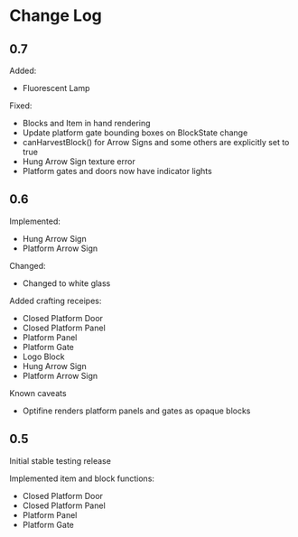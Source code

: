 Change Log
==========

0.7
---

Added:

* Fluorescent Lamp

Fixed:

* Blocks and Item in hand rendering
* Update platform gate bounding boxes on BlockState change
* canHarvestBlock() for Arrow Signs and some others are explicitly set to true
* Hung Arrow Sign texture error
* Platform gates and doors now have indicator lights

0.6
---

Implemented:

* Hung Arrow Sign
* Platform Arrow Sign

Changed:

* Changed to white glass

Added crafting receipes:

* Closed Platform Door
* Closed Platform Panel
* Platform Panel
* Platform Gate 
* Logo Block
* Hung Arrow Sign
* Platform Arrow Sign

Known caveats

* Optifine renders platform panels and gates as opaque blocks

0.5
---

Initial stable testing release

Implemented item and block functions:

* Closed Platform Door
* Closed Platform Panel
* Platform Panel
* Platform Gate 

